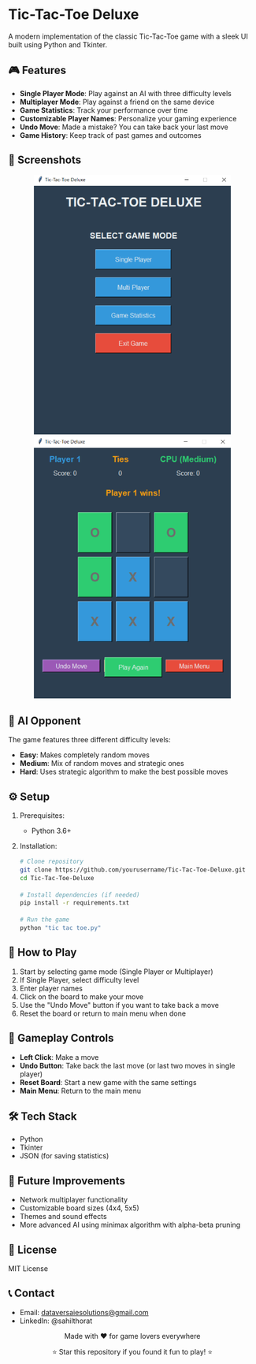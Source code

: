 # Tic-Tac-Toe Deluxe

A modern implementation of the classic Tic-Tac-Toe game with a sleek UI built using Python and Tkinter.

## 🎮 Features
- **Single Player Mode**: Play against an AI with three difficulty levels
- **Multiplayer Mode**: Play against a friend on the same device
- **Game Statistics**: Track your performance over time
- **Customizable Player Names**: Personalize your gaming experience
- **Undo Move**: Made a mistake? You can take back your last move
- **Game History**: Keep track of past games and outcomes

## 📸 Screenshots
<div align="center">
    <img src="screenshots/main_menu.png" alt="Main Menu" width="400"/>
    <img src="screenshots/gameplay.png" alt="Gameplay" width="400"/>
</div>

## 🧠 AI Opponent
The game features three different difficulty levels:
- **Easy**: Makes completely random moves
- **Medium**: Mix of random moves and strategic ones
- **Hard**: Uses strategic algorithm to make the best possible moves

## ⚙️ Setup
1. Prerequisites:
   - Python 3.6+

2. Installation:
   ```bash
   # Clone repository
   git clone https://github.com/yourusername/Tic-Tac-Toe-Deluxe.git
   cd Tic-Tac-Toe-Deluxe

   # Install dependencies (if needed)
   pip install -r requirements.txt

   # Run the game
   python "tic tac toe.py"
   ```

## 📌 How to Play
1. Start by selecting game mode (Single Player or Multiplayer)
2. If Single Player, select difficulty level
3. Enter player names
4. Click on the board to make your move
5. Use the "Undo Move" button if you want to take back a move
6. Reset the board or return to main menu when done

## 🎯 Gameplay Controls
- **Left Click**: Make a move
- **Undo Button**: Take back the last move (or last two moves in single player)
- **Reset Board**: Start a new game with the same settings
- **Main Menu**: Return to the main menu

## 🛠️ Tech Stack
- Python
- Tkinter
- JSON (for saving statistics)

## 🧪 Future Improvements
- Network multiplayer functionality
- Customizable board sizes (4x4, 5x5)
- Themes and sound effects
- More advanced AI using minimax algorithm with alpha-beta pruning

## 📄 License
MIT License

## 📞 Contact
- Email: dataversaiesolutions@gmail.com
- LinkedIn: @sahilthorat

<div align="center">
<p>Made with ❤️ for game lovers everywhere</p>
<p>⭐ Star this repository if you found it fun to play! ⭐</p>
</div>